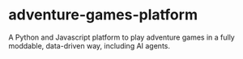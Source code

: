 # adventure-games-platform
A Python and Javascript platform to play adventure games in a fully moddable, data-driven way, including AI agents.
